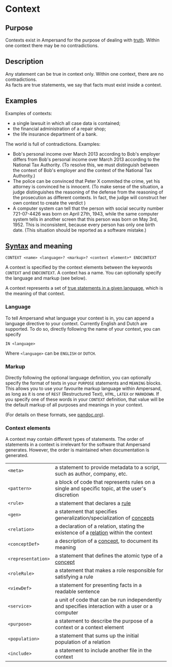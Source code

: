 # Context

## Purpose

Contexts exist in Ampersand for the purpose of dealing with [truth](truth.md). Within one context there may be no contradictions.

## Description

Any statement can be true in context only. Within one context, there are no contradictions.  
As facts are true statements, we say that facts must exist inside a context.

## Examples

Examples of contexts:

* a single lawsuit in which all case data is contained;
* the financial administration of a repair shop;
* the life insurance department of a bank.

The world is full of contradictions. Examples:

* Bob's personal income over March 2013 according to Bob's employer differs from Bob's personal income over March 2013 according to the National Tax Authority. \(To resolve this, we must distinguish between the context of Bob's employer and the context of the National Tax Authority.\)
* The police can be convinced that Peter X commited the crime, yet his attorney is convinced he is innocent. \(To make sense of the situation, a judge distinguishes the reasoning of the defense from the reasoning of the prosecution as different contexts. In fact, the judge will construct her own context to create the verdict \)
* A computer system can tell that the person with social security number 721-07-4426 was born on April 27th, 1943, while the same computer system tells in another screen that this person was born on May 3rd, 1952. This is inconsistent, because every person has only one birth date. \(This situation should be reported as a software mistake.\)

## [Syntax](https://github.com/AmpersandTarski/Ampersand/blob/development/src/Ampersand/Input/ADL1/Parser.hs) and meaning

```text
CONTEXT <name> <language>? <markup>? <context element>* ENDCONTEXT
```

A context is specified by the context elements between the keywords `CONTEXT` and `ENDCONTEXT`. A context has a name. You can optionally specify the language and markup \(see below\).

A context represents a set of [true statements in a given language](truth.md), which is the meaning of that context.

### Language

To tell Ampersand what language your context is in, you can append a language directive to your context. Currently English and Dutch are supported. To do so, directly following the name of your context, you can specify

```text
IN <language>
```

Where `<language>` can be `ENGLISH` or `DUTCH`.

### Markup

Directly following the optional language definition, you can optionally specify the format of texts in your `PURPOSE` statements and `MEANING` blocks. This allows you to use your favourite markup language within Ampersand, as long as it is one of `REST` \(Restructured Text\), `HTML`, `LATEX` or `MARKDOWN`. If you specify one of these words in your `CONTEXT` definition, that value will be the default markup of all purposes and meanings in your context.

\(For details on these formats, see [pandoc.org](http://pandoc.org/)\).

### Context elements

A context may contain different types of statements. The order of statements in a context is irrelevant for the software that Ampersand generates. However, the order is maintained when documentation is generated.

|  |  |
| :--- | :--- |
| `<meta>` | a statement to provide metadata to a script, such as author, company, etc. |
| `<pattern>` | a block of code that represents rules on a single and specific topic, at the user's discretion |
| `<rule>` | a statement that declares a [rule](rules/) |
| `<gen>` | a statement that specifies generalization/specialization of [concepts](concepts.md) |
| `<relation>` | a declaration of a relation, stating the existence of a [relation](relations.md) within the context |
| `<conceptDef>` | a description of a [concept](concepts.md), to document its meaning |
| `<representation>` | a statement that defines the atomic type of a [concept](../tutorial-rap3/conceptual-model-enrollment.md) |
| `<roleRule>` | a statement that makes a role responsible for satisfying a rule |
| `<viewDef>` | a statement for presenting facts in a readable sentence |
| `<service>` | a unit of code that can be run independently and specifies interaction with a user or a computer |
| `<purpose>` | a statement to describe the purpose of a context or a context element |
| `<population>` | a statement that sums up the initial population of a relation |
| `<include>` | a statement to include another file in the context |

